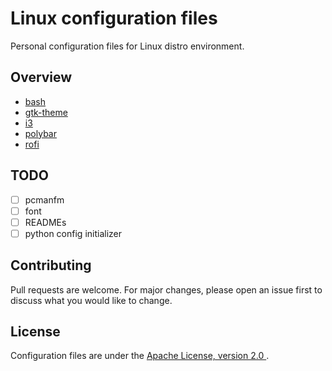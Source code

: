 # Linux configuration files

Personal configuration files for Linux distro environment.

## Overview

* [bash](https://github.com/AndrewMalitchuk/linux-config-files/tree/master/bash)
* [gtk-theme](https://github.com/AndrewMalitchuk/linux-config-files/tree/master/gtk-theme)
* [i3](https://github.com/AndrewMalitchuk/linux-config-files/tree/master/i3)
* [polybar](https://github.com/AndrewMalitchuk/linux-config-files/tree/master/polybar)
* [rofi](https://github.com/AndrewMalitchuk/linux-config-files/tree/master/rofi)

## TODO

- [ ] pcmanfm
- [ ] font 
- [ ] READMEs
- [ ] python config initializer

## Contributing

Pull requests are welcome. For major changes, please open an issue first to discuss what you would like to change.

## License

Configuration files are under the [Apache License, version 2.0 ](https://github.com/AndrewMalitchuk/linux-config-files/blob/master/LICENSE).
